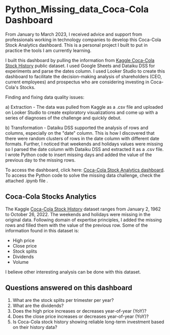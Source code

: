 # Python_Missing_data_Coca-Cola Dashboard

From January to March 2023, I received advice and support from professionals working in technology companies to develop this Coca-Cola Stock Analytics dashboard. This is a personal project I built to put in practice the tools I am currently learning. 

I built this dashboard by pulling the information from [Kaggle Coca-Cola Stock History](https://www.kaggle.com/datasets/kalilurrahman/coca-cola-stock-live-and-updated) public dataset. I used Google Sheets and Dataiku DSS for experiments and parse the dates column. I used Looker Studio to create this dashboard to facilitate the decision-making analysis of shareholders (CEO, current employees) and prospectus who are considering investing in Coca-Cola's Stocks. 

Finding and fixing data quality issues:

a) Extraction - The data was pulled from Kaggle as a .csv file and uploaded on Looker Studio to create exploratory visualizations and come up with a series of diagnoses of the challenge and quickly debut. 

b) Transformation - Dataiku DSS supported the analysis of rows and columns, especially on the "date" column. This is how I discovered that there were random clusters of rows in the date column with different date formats. Further, I noticed that weekends and holidays values were missing so I parsed the date column with Dataiku DSS and extracted it as a .csv file. I wrote Python code to insert missing days and added the value of the previous day to the missing rows.




To access the dashboard, click here: [Coca-Cola Stock Analytics dashboard](https://lookerstudio.google.com/embed/reporting/606e64cf-f921-46f8-8f44-fc00c776c883/page/FarED). To access the Python code to solve the missing data challenge, check the attached .ipynb file . 

## Coca-Cola Stocks Analytics 

The Kaggle [Coca-Cola Stock History](https://www.kaggle.com/datasets/kalilurrahman/coca-cola-stock-live-and-updated) dataset ranges from January 2, 1962 to October 26, 2022. The weekends and holidays were missing in the original data. Following domain of expertise principles, I added the missing rows and filled them with the value of the previous row. Some of the information found in this dataset is: 

* High price 
* Close price 
* Stock splits 
* Dividends
* Volume 

I believe other interesting analysis can be done with this dataset. 

## Questions answered on this dashboard

1. What are the stock splits per trimester per year? 
2. What are the dividends? 
3. Does the high price increases or decreases year-of-year (YoY)? 
4. Does the close price increases or decreases year-of-year (YoY)? 
5. Is Coca-Cola stock history showing reliable long-term investment based on their history data? 
